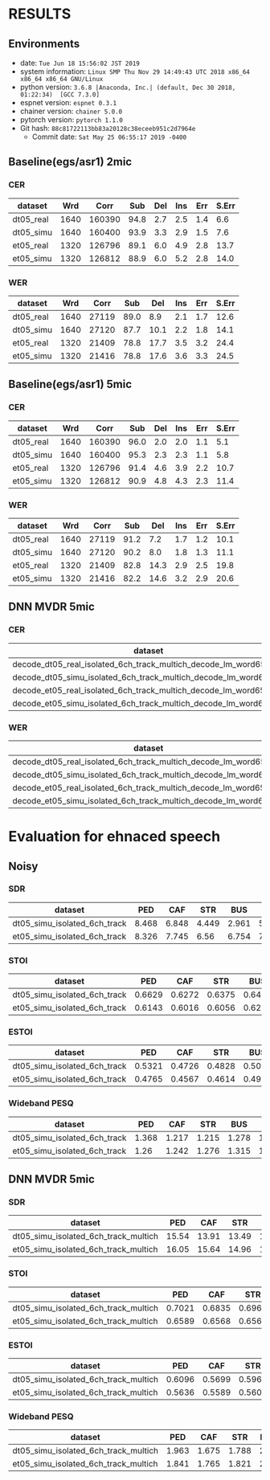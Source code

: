 # RESULTS
## Environments
- date: `Tue Jun 18 15:56:02 JST 2019`
- system information: `Linux SMP Thu Nov 29 14:49:43 UTC 2018 x86_64 x86_64 x86_64 GNU/Linux`
- python version: `3.6.8 |Anaconda, Inc.| (default, Dec 30 2018, 01:22:34)  [GCC 7.3.0]`
- espnet version: `espnet 0.3.1`
- chainer version: `chainer 5.0.0`
- pytorch version: `pytorch 1.1.0`
- Git hash: `88c81722113bb83a20128c38eceeb951c2d7964e`
  - Commit date: `Sat May 25 06:55:17 2019 -0400`

## Baseline(egs/asr1) 2mic
### CER

|dataset|Wrd|Corr|Sub|Del|Ins|Err|S.Err|
|---|---|---|---|---|---|---|---|
|dt05_real | 1640|160390 | 94.8| 2.7| 2.5| 1.4|6.6|67.9  |
|dt05_simu | 1640|160400 | 93.9| 3.3| 2.9| 1.5|7.6|68.6  |
|et05_real | 1320|126796 | 89.1| 6.0| 4.9| 2.8|13.7 | 79.2  |
|et05_simu | 1320|126812 | 88.9| 6.0| 5.2| 2.8|14.0 | 80.2  |
### WER

|dataset|Wrd|Corr|Sub|Del|Ins|Err|S.Err|
|---|---|---|---|---|---|---|---|
|dt05_real | 1640|27119  | 89.0| 8.9| 2.1| 1.7|12.6 | 67.9  |
|dt05_simu | 1640|27120  | 87.7| 10.1|2.2| 1.8|14.1 | 68.6  |
|et05_real | 1320|21409  | 78.8| 17.7|3.5| 3.2|24.4 | 79.2  |
|et05_simu | 1320|21416  | 78.8| 17.6|3.6| 3.3|24.5 | 80.2  |

## Baseline(egs/asr1) 5mic
### CER

|dataset|Wrd|Corr|Sub|Del|Ins|Err|S.Err|
|---|---|---|---|---|---|---|---|
|dt05_real | 1640|160390 | 96.0| 2.0| 2.0| 1.1|5.1|62.1  |
|dt05_simu | 1640|160400 | 95.3| 2.3| 2.3| 1.1|5.8|64.3  |
|et05_real | 1320|126796 | 91.4| 4.6| 3.9| 2.2|10.7|75.7  |
|et05_simu | 1320|126812 | 90.9| 4.8| 4.3| 2.3|11.4|78.3  |

### WER
|dataset|Wrd|Corr|Sub|Del|Ins|Err|S.Err|
|---|---|---|---|---|---|---|---|
|dt05_real | 1640|27119  | 91.2| 7.2| 1.7| 1.2|10.1|62.1  |
|dt05_simu | 1640|27120  | 90.2| 8.0| 1.8| 1.3|11.1|64.3  |
|et05_real | 1320|21409  | 82.8| 14.3|2.9| 2.5|19.8|75.7  |
|et05_simu | 1320|21416  | 82.2| 14.6|3.2| 2.9|20.6|78.3  |


## DNN MVDR 5mic
### CER

|dataset|Wrd|Corr|Sub|Del|Ins|Err|S.Err|
|---|---|---|---|---|---|---|---|
|decode_dt05_real_isolated_6ch_track_multich_decode_lm_word65000|1640|160390|96.5|1.7|1.8|0.8|4.4|55.6|
|decode_dt05_simu_isolated_6ch_track_multich_decode_lm_word65000|1640|160400|96.6|1.7|1.7|0.7|4.1|53.7|
|decode_et05_real_isolated_6ch_track_multich_decode_lm_word65000|1320|126796|92.8|3.5|3.6|1.7|8.9|68.9|
|decode_et05_simu_isolated_6ch_track_multich_decode_lm_word65000|1320|126812|94.2|2.8|3.0|1.2|7.1|64.5|

### WER

|dataset|Wrd|Corr|Sub|Del|Ins|Err|S.Err|
|---|---|---|---|---|---|---|---|
|decode_dt05_real_isolated_6ch_track_multich_decode_lm_word65000|1640|27119|92.2|6.4|1.5|0.9|8.8|55.6|
|decode_dt05_simu_isolated_6ch_track_multich_decode_lm_word65000|1640|27120|92.6|6.2|1.3|0.8|8.3|53.7|
|decode_et05_real_isolated_6ch_track_multich_decode_lm_word65000|1320|21409|85.6|11.6|2.8|1.9|16.3|68.9|
|decode_et05_simu_isolated_6ch_track_multich_decode_lm_word65000|1320|21416|87.9|9.9|2.2|1.4|13.4|64.5|


# Evaluation for ehnaced speech
## Noisy

### SDR

|dataset|PED|CAF|STR|BUS|MEAN|
|---|---|---|---|---|---|
|dt05_simu_isolated_6ch_track|8.468|6.848|4.449|2.961|5.68157|
|et05_simu_isolated_6ch_track|8.326|7.745|6.56|6.754|7.34641|
### STOI

|dataset|PED|CAF|STR|BUS|MEAN|
|---|---|---|---|---|---|
|dt05_simu_isolated_6ch_track|0.6629|0.6272|0.6375|0.6465|0.643516|
|et05_simu_isolated_6ch_track|0.6143|0.6016|0.6056|0.6237|0.61128|
### ESTOI

|dataset|PED|CAF|STR|BUS|MEAN|
|---|---|---|---|---|---|
|dt05_simu_isolated_6ch_track|0.5321|0.4726|0.4828|0.5009|0.497096|
|et05_simu_isolated_6ch_track|0.4765|0.4567|0.4614|0.4926|0.471788|
### Wideband PESQ

|dataset|PED|CAF|STR|BUS|MEAN|
|---|---|---|---|---|---|
|dt05_simu_isolated_6ch_track|1.368|1.217|1.215|1.278|1.26935|
|et05_simu_isolated_6ch_track|1.26|1.242|1.276|1.315|1.27316|

## DNN MVDR 5mic
### SDR

|dataset|PED|CAF|STR|BUS|MEAN|
|---|---|---|---|---|---|
|dt05_simu_isolated_6ch_track_multich|15.54|13.91|13.49|14.38|14.3307|
|et05_simu_isolated_6ch_track_multich|16.05|15.64|14.96|16.85|15.8768|
### STOI

|dataset|PED|CAF|STR|BUS|MEAN|
|---|---|---|---|---|---|
|dt05_simu_isolated_6ch_track_multich|0.7021|0.6835|0.6965|0.7095|0.697908|
|et05_simu_isolated_6ch_track_multich|0.6589|0.6568|0.6568|0.6695|0.660504|
### ESTOI

|dataset|PED|CAF|STR|BUS|MEAN|
|---|---|---|---|---|---|
|dt05_simu_isolated_6ch_track_multich|0.6096|0.5699|0.5962|0.6268|0.60064|
|et05_simu_isolated_6ch_track_multich|0.5636|0.5589|0.5606|0.5858|0.567224|
### Wideband PESQ

|dataset|PED|CAF|STR|BUS|MEAN|
|---|---|---|---|---|---|
|dt05_simu_isolated_6ch_track_multich|1.963|1.675|1.788|2|1.8564|
|et05_simu_isolated_6ch_track_multich|1.841|1.765|1.821|2.03|1.86422|

